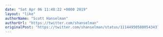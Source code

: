 ```yaml
---
date: "Sat Apr 06 11:48:22 +0000 2019"
layout: "like"
authorName: "Scott Hanselman"
authorUrl: "https://twitter.com/shanselman"
originalPost: "https://twitter.com/shanselman/status/1114495058005434373"
---
```

